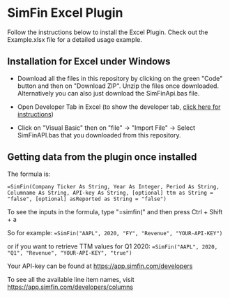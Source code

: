 # SimFin Excel Plugin

Follow the instructions below to install the Excel Plugin. Check out the Example.xlsx file for a detailed usage example.

## Installation for Excel under Windows

* Download all the files in this repository by clicking on the green "Code" button and then on "Download ZIP". Unzip the files once downloaded. Alternatively you can also just download the SimFinApi.bas file.

* Open Developer Tab in Excel (to show the developer tab, [click here for instructions](https://support.microsoft.com/en-us/office/show-the-developer-tab-e1192344-5e56-4d45-931b-e5fd9bea2d45))

* Click on "Visual Basic" then on "file" -> "Import File" -> Select SimFinAPI.bas that you downloaded from this repository.

## Getting data from the plugin once installed

The formula is:

```
=SimFin(Company Ticker As String, Year As Integer, Period As String, Columname As String, API-key As String, [optional] ttm as String = "false", [optional] asReported as String = "false")
```

To see the inputs in the formula, type "=simfin(" and then press Ctrl + Shift + a

So for example:
```=SimFin("AAPL", 2020, "FY", "Revenue", "YOUR-API-KEY")```

or if you want to retrieve TTM values for Q1 2020:
```=SimFin("AAPL", 2020, "Q1", "Revenue", "YOUR-API-KEY", "true")```

Your API-key can be found at https://app.simfin.com/developers

To see all the available line item names, visit https://app.simfin.com/developers/columns
